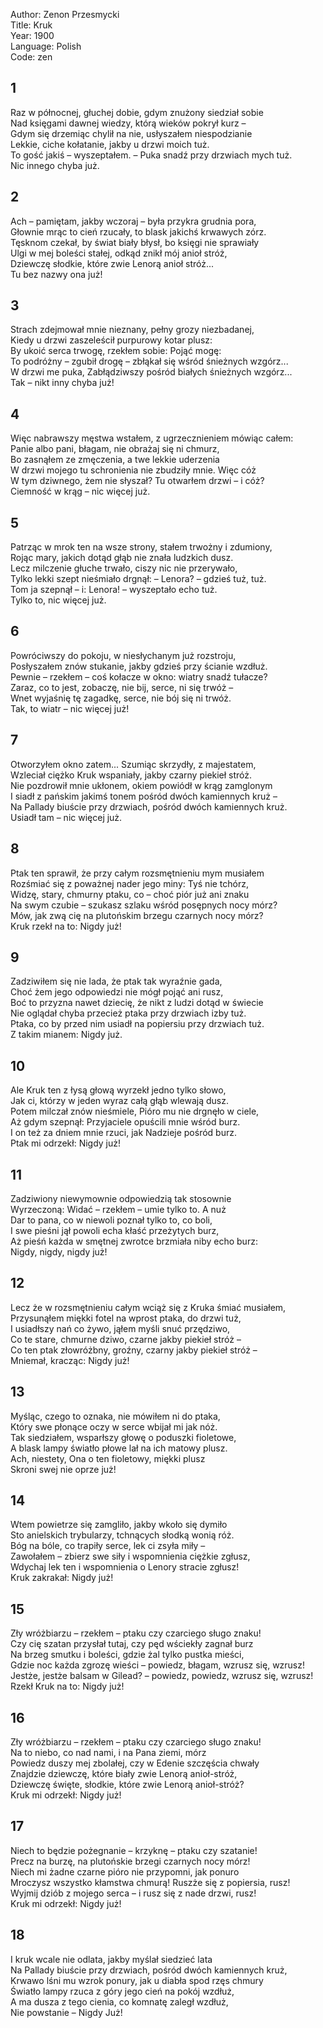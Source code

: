 Author: Zenon Przesmycki  
Title: Kruk  
Year: 1900  
Language: Polish  
Code: zen  

## 1

Raz w północnej, głuchej dobie, gdym znużony siedział sobie  
Nad księgami dawnej wiedzy, którą wieków pokrył kurz –  
Gdym się drzemiąc chylił na nie, usłyszałem niespodzianie  
Lekkie, ciche kołatanie, jakby u drzwi moich tuż.  
To gość jakiś – wyszeptałem. – Puka snadź przy drzwiach mych tuż.  
Nic innego chyba już.  

## 2

Ach – pamiętam, jakby wczoraj – była przykra grudnia pora,  
Głownie mrąc to cień rzucały, to blask jakichś krwawych zórz.  
Tęsknom czekał, by świat biały błysł, bo księgi nie sprawiały  
Ulgi w mej boleści stałej, odkąd znikł mój anioł stróż,  
Dziewczę słodkie, które zwie Lenorą anioł stróż...  
Tu bez nazwy ona już!  

## 3

Strach zdejmował mnie nieznany, pełny grozy niezbadanej,  
Kiedy u drzwi zaszeleścił purpurowy kotar plusz:  
By ukoić serca trwogę, rzekłem sobie: Pojąć mogę:  
To podróżny – zgubił drogę – zbłąkał się wśród śnieżnych wzgórz...  
W drzwi me puka, Zabłądziwszy pośród białych śnieżnych wzgórz...  
Tak – nikt inny chyba już!  

## 4

Więc nabrawszy męstwa wstałem, z ugrzecznieniem mówiąc całem:  
Panie albo pani, błagam, nie obrażaj się ni chmurz,  
Bo zasnąłem ze zmęczenia, a twe lekkie uderzenia  
W drzwi mojego tu schronienia nie zbudziły mnie. Więc cóż  
W tym dziwnego, żem nie słyszał? Tu otwarłem drzwi – i cóż?  
Ciemność w krąg – nic więcej już.  

## 5

Patrząc w mrok ten na wsze strony, stałem trwożny i zdumiony,  
Rojąc mary, jakich dotąd głąb nie znała ludzkich dusz.  
Lecz milczenie głuche trwało, ciszy nic nie przerywało,  
Tylko lekki szept nieśmiało drgnął: – Lenora? – gdzieś tuż, tuż.  
Tom ja szepnął – i: Lenora! – wyszeptało echo tuż.  
Tylko to, nic więcej już.  

## 6

Powróciwszy do pokoju, w niesłychanym już rozstroju,  
Posłyszałem znów stukanie, jakby gdzieś przy ścianie wzdłuż.  
Pewnie – rzekłem – coś kołacze w okno: wiatry snadź tułacze?  
Zaraz, co to jest, zobaczę, nie bij, serce, ni się trwóż –  
Wnet wyjaśnię tę zagadkę, serce, nie bój się ni trwóż.  
Tak, to wiatr – nic więcej już!  

## 7

Otworzyłem okno zatem... Szumiąc skrzydły, z majestatem,  
Wzleciał ciężko Kruk wspaniały, jakby czarny piekieł stróż.  
Nie pozdrowił mnie ukłonem, okiem powiódł w krąg zamglonym  
I siadł z pańskim jakimś tonem pośród dwóch kamiennych kruż –  
Na Pallady biuście przy drzwiach, pośród dwóch kamiennych kruż.  
Usiadł tam – nic więcej już.  

## 8

Ptak ten sprawił, że przy całym rozsmętnieniu mym musiałem  
Rozśmiać się z poważnej nader jego miny: Tyś nie tchórz,  
Widzę, stary, chmurny ptaku, co – choć piór już ani znaku  
Na swym czubie – szukasz szlaku wśród posępnych nocy mórz?  
Mów, jak zwą cię na plutońskim brzegu czarnych nocy mórz?  
Kruk rzekł na to: Nigdy już!  

## 9

Zadziwiłem się nie lada, że ptak tak wyraźnie gada,  
Choć żem jego odpowiedzi nie mógł pojąć ani rusz,  
Boć to przyzna nawet dziecię, że nikt z ludzi dotąd w świecie  
Nie oglądał chyba przecież ptaka przy drzwiach izby tuż.  
Ptaka, co by przed nim usiadł na popiersiu przy drzwiach tuż.  
Z takim mianem: Nigdy już.  

## 10

Ale Kruk ten z łysą głową wyrzekł jedno tylko słowo,  
Jak ci, którzy w jeden wyraz całą głąb wlewają dusz.  
Potem milczał znów nieśmiele, Pióro mu nie drgnęło w ciele,  
Aż gdym szepnął: Przyjaciele opuścili mnie wśród burz.  
I on też za dniem mnie rzuci, jak Nadzieje pośród burz.  
Ptak mi odrzekł: Nigdy już!  

## 11

Zadziwiony niewymownie odpowiedzią tak stosownie  
Wyrzeczoną: Widać – rzekłem – umie tylko to. A nuż  
Dar to pana, co w niewoli poznał tylko to, co boli,  
I swe pieśni jął powoli echa kłaść przeżytych burz,  
Aż pieśń każda w smętnej zwrotce brzmiała niby echo burz:  
Nigdy, nigdy, nigdy już!  

## 12

Lecz że w rozsmętnieniu całym wciąż się z Kruka śmiać musiałem,  
Przysunąłem miękki fotel na wprost ptaka, do drzwi tuż,  
I usiadłszy nań co żywo, jąłem myśli snuć przędziwo,  
Co te stare, chmurne dziwo, czarne jakby piekieł stróż –  
Co ten ptak złowróżbny, groźny, czarny jakby piekieł stróż –  
Mniemał, kracząc: Nigdy już!  

## 13

Myśląc, czego to oznaka, nie mówiłem ni do ptaka,  
Który swe płonące oczy w serce wbijał mi jak nóż.  
Tak siedziałem, wsparłszy głowę o poduszki fioletowe,  
A blask lampy światło płowe lał na ich matowy plusz.  
Ach, niestety, Ona o ten fioletowy, miękki plusz  
Skroni swej nie oprze już!  

## 14

Wtem powietrze się zamgliło, jakby wkoło się dymiło  
Sto anielskich trybularzy, tchnących słodką wonią róż.  
Bóg na bóle, co trapiły serce, lek ci zsyła miły –  
Zawołałem – zbierz swe siły i wspomnienia ciężkie zgłusz,  
Wdychaj lek ten i wspomnienia o Lenory stracie zgłusz!  
Kruk zakrakał: Nigdy już!  

## 15

Zły wróżbiarzu – rzekłem – ptaku czy czarciego sługo znaku!  
Czy cię szatan przysłał tutaj, czy pęd wściekły zagnał burz  
Na brzeg smutku i boleści, gdzie żal tylko pustka mieści,  
Gdzie noc każda zgrozę wieści – powiedz, błagam, wzrusz się, wzrusz!  
Jestże, jestże balsam w Gilead? – powiedz, powiedz, wzrusz się, wzrusz!  
Rzekł Kruk na to: Nigdy już!  

## 16

Zły wróżbiarzu – rzekłem – ptaku czy czarciego sługo znaku!  
Na to niebo, co nad nami, i na Pana ziemi, mórz  
Powiedz duszy mej zbolałej, czy w Edenie szczęścia chwały  
Znajdzie dziewczę, które biały zwie Lenorą anioł-stróż,  
Dziewczę święte, słodkie, które zwie Lenorą anioł-stróż?  
Kruk mi odrzekł: Nigdy już!  

## 17

Niech to będzie pożegnanie – krzyknę – ptaku czy szatanie!  
Precz na burzę, na plutońskie brzegi czarnych nocy mórz!  
Niech mi żadne czarne pióro nie przypomni, jak ponuro  
Mroczysz wszystko kłamstwa chmurą! Ruszże się z popiersia, rusz!  
Wyjmij dziób z mojego serca – i rusz się z nade drzwi, rusz!  
Kruk mi odrzekł: Nigdy już!  

## 18

I kruk wcale nie odlata, jakby myślał siedzieć lata  
Na Pallady biuście przy drzwiach, pośród dwóch kamiennych kruż,  
Krwawo lśni mu wzrok ponury, jak u diabła spod rzęs chmury  
Światło lampy rzuca z góry jego cień na pokój wzdłuż,  
A ma dusza z tego cienia, co komnatę zaległ wzdłuż,  
Nie powstanie – Nigdy Już!  
